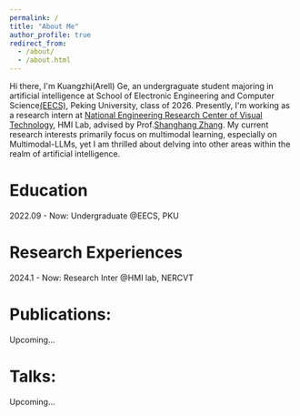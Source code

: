 ```yaml
---
permalink: /
title: "About Me"
author_profile: true
redirect_from: 
  - /about/
  - /about.html
---
```

Hi there, I'm Kuangzhi(Arell) Ge, an undergraguate student majoring in artificial intelligence at School of Electronic Engineering and Computer Science[(EECS)](https://eecs.pku.edu.cn/), Peking University, class of 2026. Presently, I'm working as a research intern at [National Engineering Research Center of Visual Technology](https://idm.pku.edu.cn/), HMI Lab, advised by Prof.[Shanghang Zhang](https://www.shanghangzhang.com/). My current research interests primarily focus on multimodal learning, especially on Multimodal-LLMs, yet I am thrilled about delving into other areas within the realm of artificial intelligence.

# Education 
2022.09 - Now: Undergraduate @EECS, PKU

# Research Experiences
2024.1 - Now: Research Inter @HMI lab, NERCVT

# Publications:
Upcoming...

# Talks:
Upcoming...

#
<script type="text/javascript" src="//rf.revolvermaps.com/0/0/6.js?i=5eki827fqe0&amp;m=7&amp;c=e63100&amp;cr1=ffffff&amp;f=arial&amp;l=0&amp;bv=90&amp;lx=-420&amp;ly=420&amp;hi=20&amp;he=7&amp;hc=a8ddff&amp;rs=80" async="async"></script>
